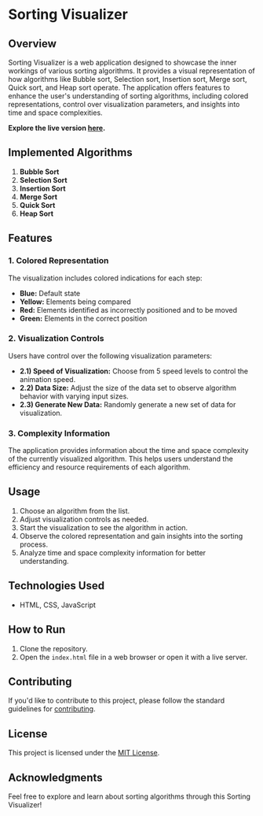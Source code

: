 # Sorting Visualizer

## Overview

Sorting Visualizer is a web application designed to showcase the inner workings of various sorting algorithms. It provides a visual representation of how algorithms like Bubble sort, Selection sort, Insertion sort, Merge sort, Quick sort, and Heap sort operate. The application offers features to enhance the user's understanding of sorting algorithms, including colored representations, control over visualization parameters, and insights into time and space complexities.

**Explore the live version [here](https://meeran2021.github.io/sorting-algorithm-visualizer/).**

## Implemented Algorithms

1. **Bubble Sort**
2. **Selection Sort**
3. **Insertion Sort**
4. **Merge Sort**
5. **Quick Sort**
6. **Heap Sort**

## Features

### 1. Colored Representation
   The visualization includes colored indications for each step:
   - **Blue:** Default state
   - **Yellow:** Elements being compared
   - **Red:** Elements identified as incorrectly positioned and to be moved
   - **Green:** Elements in the correct position

### 2. Visualization Controls
   Users have control over the following visualization parameters:
   - **2.1) Speed of Visualization:** Choose from 5 speed levels to control the animation speed.
   - **2.2) Data Size:** Adjust the size of the data set to observe algorithm behavior with varying input sizes.
   - **2.3) Generate New Data:** Randomly generate a new set of data for visualization.

### 3. Complexity Information
   The application provides information about the time and space complexity of the currently visualized algorithm. This helps users understand the efficiency and resource requirements of each algorithm.

## Usage

1. Choose an algorithm from the list.
2. Adjust visualization controls as needed.
3. Start the visualization to see the algorithm in action.
4. Observe the colored representation and gain insights into the sorting process.
5. Analyze time and space complexity information for better understanding.

## Technologies Used

- HTML, CSS, JavaScript

## How to Run

1. Clone the repository.
2. Open the `index.html` file in a web browser or open it with a live server.

## Contributing

If you'd like to contribute to this project, please follow the standard guidelines for [contributing](CONTRIBUTING.md).

## License

This project is licensed under the [MIT License](LICENSE).

## Acknowledgments

Feel free to explore and learn about sorting algorithms through this Sorting Visualizer!
